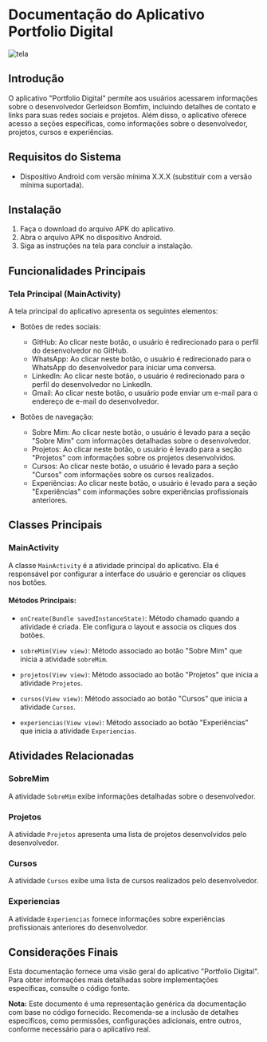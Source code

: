 # Documentação do Aplicativo Portfolio Digital

![tela](https://github.com/Gerleidson/Portfolio/assets/88213553/57017cb7-7d1c-4d16-b1d1-6530fdac44fd)


## Introdução

O aplicativo "Portfolio Digital" permite aos usuários acessarem informações sobre o desenvolvedor Gerleidson Bomfim, incluindo detalhes de contato e links para suas redes sociais e projetos. Além disso, o aplicativo oferece acesso a seções específicas, como informações sobre o desenvolvedor, projetos, cursos e experiências.

## Requisitos do Sistema

- Dispositivo Android com versão mínima X.X.X (substituir com a versão mínima suportada).

## Instalação

1. Faça o download do arquivo APK do aplicativo.
2. Abra o arquivo APK no dispositivo Android.
3. Siga as instruções na tela para concluir a instalação.

## Funcionalidades Principais

### Tela Principal (MainActivity)

A tela principal do aplicativo apresenta os seguintes elementos:

- Botões de redes sociais:
  - GitHub: Ao clicar neste botão, o usuário é redirecionado para o perfil do desenvolvedor no GitHub.
  - WhatsApp: Ao clicar neste botão, o usuário é redirecionado para o WhatsApp do desenvolvedor para iniciar uma conversa.
  - LinkedIn: Ao clicar neste botão, o usuário é redirecionado para o perfil do desenvolvedor no LinkedIn.
  - Gmail: Ao clicar neste botão, o usuário pode enviar um e-mail para o endereço de e-mail do desenvolvedor.

- Botões de navegação:
  - Sobre Mim: Ao clicar neste botão, o usuário é levado para a seção "Sobre Mim" com informações detalhadas sobre o desenvolvedor.
  - Projetos: Ao clicar neste botão, o usuário é levado para a seção "Projetos" com informações sobre os projetos desenvolvidos.
  - Cursos: Ao clicar neste botão, o usuário é levado para a seção "Cursos" com informações sobre os cursos realizados.
  - Experiências: Ao clicar neste botão, o usuário é levado para a seção "Experiências" com informações sobre experiências profissionais anteriores.

## Classes Principais

### MainActivity

A classe `MainActivity` é a atividade principal do aplicativo. Ela é responsável por configurar a interface do usuário e gerenciar os cliques nos botões.

#### Métodos Principais:

- `onCreate(Bundle savedInstanceState)`: Método chamado quando a atividade é criada. Ele configura o layout e associa os cliques dos botões.

- `sobreMim(View view)`: Método associado ao botão "Sobre Mim" que inicia a atividade `sobreMim`.

- `projetos(View view)`: Método associado ao botão "Projetos" que inicia a atividade `Projetos`.

- `cursos(View view)`: Método associado ao botão "Cursos" que inicia a atividade `Cursos`.

- `experiencias(View view)`: Método associado ao botão "Experiências" que inicia a atividade `Experiencias`.

## Atividades Relacionadas

### SobreMim

A atividade `SobreMim` exibe informações detalhadas sobre o desenvolvedor.

### Projetos

A atividade `Projetos` apresenta uma lista de projetos desenvolvidos pelo desenvolvedor.

### Cursos

A atividade `Cursos` exibe uma lista de cursos realizados pelo desenvolvedor.

### Experiencias

A atividade `Experiencias` fornece informações sobre experiências profissionais anteriores do desenvolvedor.

## Considerações Finais

Esta documentação fornece uma visão geral do aplicativo "Portfolio Digital". Para obter informações mais detalhadas sobre implementações específicas, consulte o código fonte.

**Nota:** Este documento é uma representação genérica da documentação com base no código fornecido. Recomenda-se a inclusão de detalhes específicos, como permissões, configurações adicionais, entre outros, conforme necessário para o aplicativo real.
